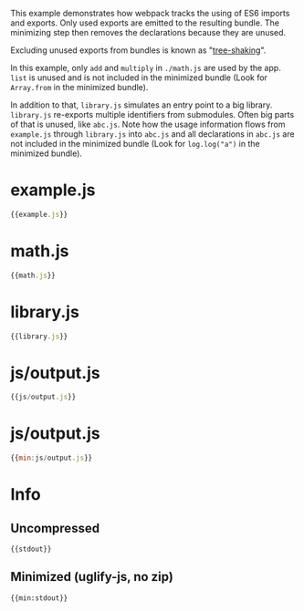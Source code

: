 This example demonstrates how webpack tracks the using of ES6 imports and exports. Only used exports are emitted to the resulting bundle. The minimizing step then removes the declarations because they are unused. 

Excluding unused exports from bundles is known as "[tree-shaking](http://www.2ality.com/2015/12/webpack-tree-shaking.html)".

In this example, only `add` and `multiply` in `./math.js` are used by the app. `list` is unused and is not included in the minimized bundle (Look for `Array.from` in the minimized bundle).

In addition to that, `library.js` simulates an entry point to a big library. `library.js` re-exports multiple identifiers from submodules. Often big parts of that is unused, like `abc.js`. Note how the usage information flows from `example.js` through `library.js` into `abc.js` and all declarations in `abc.js` are not included in the minimized bundle (Look for `log.log("a")` in the minimized bundle).

# example.js

``` javascript
{{example.js}}
```

# math.js

``` javascript
{{math.js}}
```

# library.js

``` javascript
{{library.js}}
```

# js/output.js

``` javascript
{{js/output.js}}
```

# js/output.js

``` javascript
{{min:js/output.js}}
```

# Info

## Uncompressed

```
{{stdout}}
```

## Minimized (uglify-js, no zip)

```
{{min:stdout}}
```

